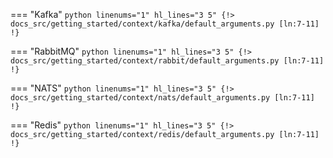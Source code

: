 === "Kafka"
    ```python linenums="1" hl_lines="3 5"
    {!> docs_src/getting_started/context/kafka/default_arguments.py [ln:7-11] !}
    ```

=== "RabbitMQ"
    ```python linenums="1" hl_lines="3 5"
    {!> docs_src/getting_started/context/rabbit/default_arguments.py [ln:7-11] !}
    ```

=== "NATS"
    ```python linenums="1" hl_lines="3 5"
    {!> docs_src/getting_started/context/nats/default_arguments.py [ln:7-11] !}
    ```

=== "Redis"
    ```python linenums="1" hl_lines="3 5"
    {!> docs_src/getting_started/context/redis/default_arguments.py [ln:7-11] !}
    ```